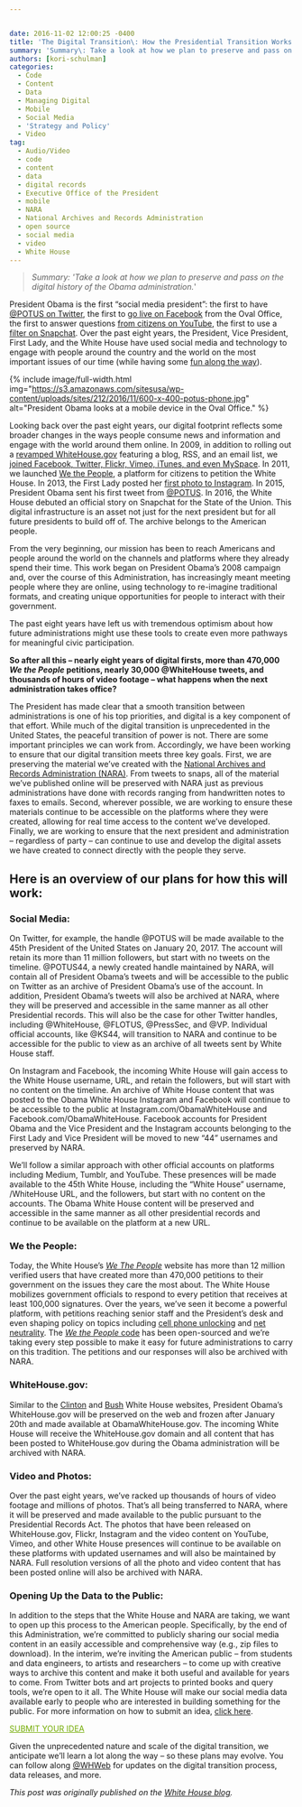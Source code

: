 ```yaml
---


date: 2016-11-02 12:00:25 -0400
title: 'The Digital Transition\: How the Presidential Transition Works in the Social Media Age'
summary: 'Summary\: Take a look at how we plan to preserve and pass on the digital history of the Obama administration. President Obama is the first &ldquo;social media president&rdquo;\: the first to have @POTUS on Twitter, the first to go live on Facebook from the Oval Office, the first to answer questions from citizens on YouTube,'
authors: [kori-schulman]
categories:
  - Code
  - Content
  - Data
  - Managing Digital
  - Mobile
  - Social Media
  - 'Strategy and Policy'
  - Video
tag:
  - Audio/Video
  - code
  - content
  - data
  - digital records
  - Executive Office of the President
  - mobile
  - NARA
  - National Archives and Records Administration
  - open source
  - social media
  - video
  - White House
---
```


> _Summary: 'Take a look at how we plan to preserve and pass on the digital history of the Obama administration._'

President Obama is the first “social media president”: the first to have [@POTUS on Twitter](https://twitter.com/potus/status/600324682190053376?lang=en), the first to [go live on Facebook](https://www.facebook.com/potus/videos/443819269141252) from the Oval Office, the first to answer questions [from citizens on YouTube](https://www.youtube.com/watch?v=0pqzNJYzh7I), the first to use a [filter on Snapchat](https://www.youtube.com/watch?v=OIDEGN4Js40). Over the past eight years, the President, Vice President, First Lady, and the White House have used social media and technology to engage with people around the country and the world on the most important issues of our time (while having some [fun along the way](https://twitter.com/POTUS/status/763744742072913920)).


{% include image/full-width.html img="https://s3.amazonaws.com/sitesusa/wp-content/uploads/sites/212/2016/11/600-x-400-potus-phone.jpg" alt="President Obama looks at a mobile device in the Oval Office." %}

Looking back over the past eight years, our digital footprint reflects some broader changes in the ways people consume news and information and engage with the world around them online. In 2009, in addition to rolling out a [revamped WhiteHouse.gov](https://www.whitehouse.gov/blog/2009/01/20/change-has-come-whitehousegov) featuring a blog, RSS, and an email list, we [joined Facebook, Twitter, Flickr, Vimeo, iTunes, and even MySpace](https://www.whitehouse.gov/blog/2009/05/01/whitehouse-20). In 2011, we launched [We the People](https://petitions.whitehouse.gov/), a platform for citizens to petition the White House. In 2013, the First Lady posted her [first photo to Instagram](https://www.instagram.com/p/bD8tjjPZPm/?taken-by=michelleobama). In 2015, President Obama sent his first tweet from [@POTUS](https://twitter.com/potus/status/600324682190053376?lang=en). In 2016, the White House debuted an official story on Snapchat for the State of the Union. This digital infrastructure is an asset not just for the next president but for all future presidents to build off of. The archive belongs to the American people.

From the very beginning, our mission has been to reach Americans and people around the world on the channels and platforms where they already spend their time. This work began on President Obama’s  2008 campaign and, over the course of this Administration, has increasingly meant meeting people where they are online, using technology to re-imagine traditional formats, and creating unique opportunities for people to interact with their government.

The past eight years have left us with tremendous optimism about how future administrations might use these tools to create even more pathways for meaningful civic participation.

**So after all this – nearly eight years of digital firsts, more than 470,000 _We the People_ petitions, nearly 30,000 @WhiteHouse tweets, and thousands of hours of video footage – what happens when the next administration takes office?** 

The President has made clear that a smooth transition between administrations is one of his top priorities, and digital is a key component of that effort. While much of the digital transition is unprecedented in the United States, the peaceful transition of power is not. There are some important principles we can work from. Accordingly, we have been working to ensure that our digital transition meets three key goals. First, we are preserving the material we’ve created with the [National Archives and Records Administration (NARA)](https://www.archives.gov/era). From tweets to snaps, all of the material we’ve published online will be preserved with NARA just as previous administrations have done with records ranging from handwritten notes to faxes to emails. Second, wherever possible, we are working to ensure these materials continue to be accessible on the platforms where they were created, allowing for real time access to the content we’ve developed. Finally, we are working to ensure that the next president and administration – regardless of party – can continue to use and develop the digital assets we have created to connect directly with the people they serve.

## Here is an overview of our plans for how this will work:

### Social Media:

On Twitter, for example, the handle @POTUS will be made available to the 45th President of the United States on January 20, 2017. The account will retain its more than 11 million followers, but start with no tweets on the timeline. @POTUS44, a newly created handle maintained by NARA, will contain all of President Obama’s  tweets and will be accessible to the public on Twitter as an archive of President Obama’s  use of the account. In addition, President Obama’s  tweets will also be archived at NARA, where they will be preserved and accessible in the same manner as all other Presidential records. This will also be the case for other Twitter handles, including @WhiteHouse, @FLOTUS, @PressSec, and @VP. Individual official accounts, like @KS44, will transition to NARA and continue to be accessible for the public to view as an archive of all tweets sent by White House staff.

On Instagram and Facebook, the incoming White House will gain access to the White House username, URL, and retain the followers, but will start with no content on the timeline. An archive of White House content that was posted to the Obama White House Instagram and Facebook will continue to be accessible to the public at Instagram.com/ObamaWhiteHouse and Facebook.com/ObamaWhiteHouse. Facebook accounts for President Obama and the Vice President and the Instagram accounts belonging to the First Lady and Vice President will be moved to new “44” usernames and preserved by NARA.

We’ll follow a similar approach with other official accounts on platforms including Medium, Tumblr, and YouTube. These presences will be made available to the 45th White House, including the “White House” username, /WhiteHouse URL, and the followers, but start with no content on the accounts. The Obama White House content will be preserved and accessible in the same manner as all other presidential records and continue to be available on the platform at a new URL.

### We the People:

Today, the White House’s  [_We The People_](https://petitions.whitehouse.gov/) website has more than 12 million verified users that have created more than 470,000 petitions to their government on the issues they care the most about. The White House mobilizes government officials to respond to every petition that receives at least 100,000 signatures. Over the years, we’ve seen it become a powerful platform, with petitions reaching senior staff and the President’s  desk and even shaping policy on topics including [cell phone unlocking](https://www.whitehouse.gov/blog/2014/08/15/heres-how-cell-phone-unlocking-became-legal) and [net neutrality](https://www.whitehouse.gov/net-neutrality). The [_We the People_ code](https://petitions.whitehouse.gov/developers) has been open-sourced and we’re taking every step possible to make it easy for future administrations to carry on this tradition. The petitions and our responses will also be archived with NARA.

### WhiteHouse.gov:

Similar to the [Clinton](https://clinton4.nara.gov/) and [Bush](https://georgewbush-whitehouse.archives.gov/) White House websites, President Obama’s  WhiteHouse.gov will be preserved on the web and frozen after January 20th and made available at ObamaWhiteHouse.gov. The incoming White House will receive the WhiteHouse.gov domain and all content that has been posted to WhiteHouse.gov during the Obama administration will be archived with NARA.

### Video and Photos:

Over the past eight years, we’ve racked up thousands of hours of video footage and millions of photos. That’s  all being transferred to NARA, where it will be preserved and made available to the public pursuant to the Presidential Records Act. The photos that have been released on WhiteHouse.gov, Flickr, Instagram and the video content on YouTube, Vimeo, and other White House presences will continue to be available on these platforms with updated usernames and will also be maintained by NARA. Full resolution versions of all the photo and video content that has been posted online will also be archived with NARA.

### Opening Up the Data to the Public:

In addition to the steps that the White House and NARA are taking, we want to open up this process to the American people. Specifically, by the end of this Administration, we&#8217;re committed to publicly sharing our social media content in an easily accessible and comprehensive way (e.g., zip files to download). In the interim, we&#8217;re inviting the American public – from students and data engineers, to artists and researchers – to come up with creative ways to archive this content and make it both useful and available for years to come. From Twitter bots and art projects to printed books and query tools, we’re open to it all. The White House will make our social media data available early to people who are interested in building something for the public. For more information on how to submit an idea, [click here](https://www.whitehouse.gov/participate/opening-our-data-public).

<a class="button" style="color: #72ab00" href="https://www.whitehouse.gov/participate/opening-our-data-public" target="_self">SUBMIT YOUR IDEA</a>

Given the unprecedented nature and scale of the digital transition, we anticipate we’ll learn a lot along the way – so these plans may evolve. You can follow along [@WHWeb](https://twitter.com/whweb) for updates on the digital transition process, data releases, and more.

_This post was originally published on the [White House blog](https://www.whitehouse.gov/blog)._